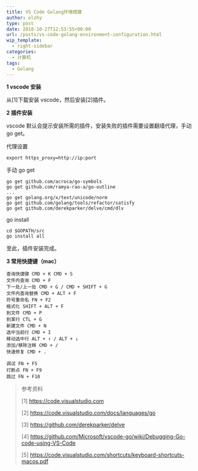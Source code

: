 ```yaml
---
title: VS Code Golang环境搭建
author: olzhy
type: post
date: 2018-10-27T12:53:55+00:00
url: /posts/vs-code-golang-environment-configuration.html
wip_template:
  - right-sidebar
categories:
  - 计算机
tags:
  - Golang
---
```


**1 vscode 安装**

从[1]下载安装 vscode，然后安装[2]插件。

**2 插件安装**

vscode 默认会提示安装所需的插件，安装失败的插件需要设置翻墙代理，手动 go get。

代理设置

```
export https_proxy=http://ip:port
```

手动 go get

```
go get github.com/acroca/go-symbols
go get github.com/ramya-rao-a/go-outline
...
go get golang.org/x/text/unicode/norm
go get github.com/golang/tools/refactor/satisfy
go get github.com/derekparker/delve/cmd/dlv
```

go install

```
cd $GOPATH/src
go install all
```

至此，插件安装完成。

**3 常用快捷键（mac）**

```
查询快捷键 CMD + K CMD + S
文件内查询 CMD + F
下一处/上一处 CMD + G / CMD + SHIFT + G
文件内查询替换 CMD + ALT + F
符号重命名 FN + F2
格式化 SHIFT + ALT + F
到文件 CMD + P
到某行 CTL + G
新建文件 CMD + N
选中当前行 CMD + I
移动选中行 ALT + ↑ / ALT + ↓
添加/移除注释 CMD + /
快速修复 CMD + .

调试 FN + F5
打断点 FN + F9
跳过 FN + F10
```

> 参考资料
>
> [1] <https://code.visualstudio.com>
>
> [2] <https://code.visualstudio.com/docs/languages/go>
>
> [3] <https://github.com/derekparker/delve>
>
> [4] <https://github.com/Microsoft/vscode-go/wiki/Debugging-Go-code-using-VS-Code>
>
> [5] <https://code.visualstudio.com/shortcuts/keyboard-shortcuts-macos.pdf>

